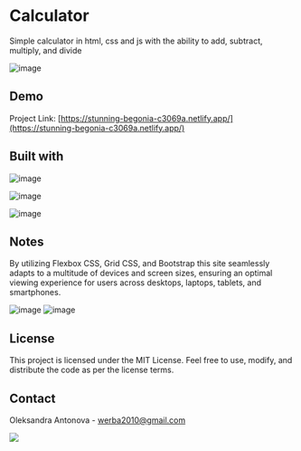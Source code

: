 # Calculator
Simple calculator in html, css and js with the ability to add, subtract, multiply, and divide

![image](https://github.com/risyaalex/Calculator/assets/140414559/8e259daa-aeec-4ebc-b94e-6aa85a90f947)

## Demo

Project Link: [https://stunning-begonia-c3069a.netlify.app/](https://stunning-begonia-c3069a.netlify.app/)

## Built with

![image](https://github.com/risyaalex/Restaurant-Website/assets/140414559/3b261f4a-159f-46b7-800c-0cf2e505ed0f)

![image](https://github.com/risyaalex/Restaurant-Website/assets/140414559/d76dd37d-2c72-4598-8858-66476fdad39f)

![image](https://github.com/risyaalex/Restaurant-Website/assets/140414559/cc7d1d93-a06c-4151-b6d0-43cbe00998ec)

## Notes
By utilizing Flexbox CSS, Grid CSS, and Bootstrap this site seamlessly adapts to a multitude of devices and screen sizes, ensuring an optimal viewing experience for users across desktops, laptops, tablets, and smartphones.

![image](https://github.com/risyaalex/Calculator/assets/140414559/bfd25d62-3b7f-41e6-818f-8140c7574ba4) 
![image](https://github.com/risyaalex/Calculator/assets/140414559/e9924692-7c87-4a05-ba42-05a6e66943fe)



## License
This project is licensed under the MIT License. Feel free to use, modify, and distribute the code as per the license terms.

## Contact
Oleksandra Antonova - werba2010@gmail.com

![](https://github-profile-summary-cards.vercel.app/api/cards/profile-details?username=risyaalex&theme=solarized_dark)
